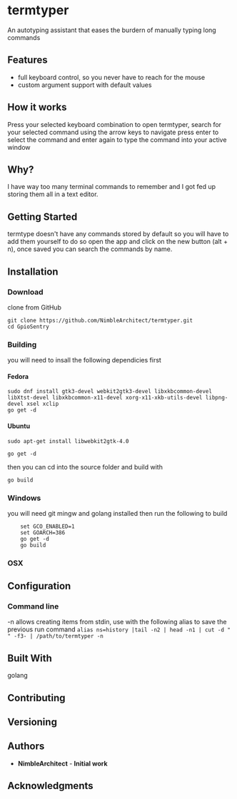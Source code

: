 # termtyper

An autotyping assistant that eases the burdern of manually typing long commands

## Features
* full keyboard control, so you never have to reach for the mouse
* custom argument support with default values

## How it works
Press your selected keyboard combination to open termtyper, search for your selected command using the arrow keys to navigate press enter to select the command and enter again to type the command into your active window

## Why?
I have way too many terminal commands to remember and I got fed up storing them all in a text editor.

## Getting Started
termtype doesn't have any commands stored by default so you will have to add them yourself to do so open the app and click on the new button (alt + n), once saved you can search the commands by name.

## Installation

### Download

clone from GitHub
```
git clone https://github.com/NimbleArchitect/termtyper.git
cd GpioSentry
```


### Building
you will need to insall the following dependicies first

#### Fedora
```
sudo dnf install gtk3-devel webkit2gtk3-devel libxkbcommon-devel libXtst-devel libxkbcommon-x11-devel xorg-x11-xkb-utils-devel libpng-devel xsel xclip
go get -d
```

#### Ubuntu
```
sudo apt-get install libwebkit2gtk-4.0

go get -d
```

then you can cd into the source folder and build with
```
go build
```

### Windows

you will need git mingw and golang installed then run the following to build
```
    set GCO_ENABLED=1
    set GOARCH=386
    go get -d
    go build
```

### OSX


## Configuration


### Command line

-n allows creating items from stdin, use with the following alias to save the previous run command ```alias ns=history |tail -n2 | head -n1 | cut -d " " -f3- | /path/to/termtyper -n```


## Built With
golang

## Contributing


## Versioning


## Authors

* **NimbleArchitect** - **Initial work**

## Acknowledgments

